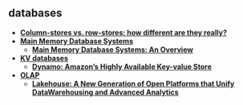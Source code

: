 ## databases

- **[Column-stores vs. row-stores: how different are they really?][column-stores-vs-row-stores]**
- **[Main Memory Database Systems](mmdb/index.html)**
  - **[Main Memory Database Systems: An Overview][mmdb-overview]**
- **[KV databases](kv/index.html)**
  - **[Dynamo: Amazon’s Highly Available Key-value Store][dynamo]**
- **[OLAP](olap/index.html)**
  - **[Lakehouse: A New Generation of Open Platforms that Unify DataWarehousing and Advanced Analytics][lakehouse]**

[column-stores-vs-row-stores]: colum-stores-vs-row-stores.md
[dynamo]: kv/dynamo.md
[mmdb-overview]: mmdb/overview.md
[lakehouse]: olap/lakehouse.md